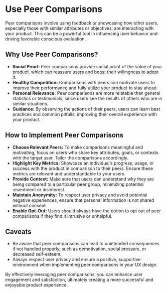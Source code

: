 # Use Peer Comparisons

Peer comparisons involve using feedback or showcasing how other users, especially those with similar attributes or objectives, are interacting with your product. This can be a powerful tool in influencing user behavior and driving favorable conscious evaluation.

## Why Use Peer Comparisons?

- **Social Proof:** Peer comparisons provide social proof of the value of your product, which can reassure users and boost their willingness to adopt it.
- **Healthy Competition:** Comparisons with peers can motivate users to improve their performance and fully utilize your product to stay ahead.
- **Personal Relevance:** Peer comparisons are more relatable than general statistics or testimonials, since users see the results of others who are in similar situations.
- **Guidance:** By observing the actions of their peers, users can learn best practices and common pitfalls, improving their overall experience with your product.

## How to Implement Peer Comparisons

- **Choose Relevant Peers:** To make comparisons meaningful and motivating, focus on users who share key attributes, goals, or contexts with the target user. Tailor the comparisons accordingly.
- **Highlight Key Metrics:** Showcase an individual’s progress, usage, or success with the product in comparison to their peers. Ensure these metrics are relevant and understandable to your users.
- **Provide Context:** Make sure that users can understand why they are being compared to a particular peer group, minimizing potential resentment or disinterest.
- **Maintain Anonymity:** To respect user privacy and avoid potential negative experiences, ensure that personal information is not shared without consent.
- **Enable Opt-Out:** Users should always have the option to opt out of peer comparisons if they find it intrusive or unhelpful.

## Caveats

- Be aware that peer comparisons can lead to unintended consequences if not handled properly, such as demotivation, social pressure, or decreased self-esteem.
- Always respect user privacy and ensure a positive, supportive environment when implementing peer comparisons in your UX design.

By effectively leveraging peer comparisons, you can enhance user engagement and satisfaction, ultimately creating a more successful and enjoyable product experience.
